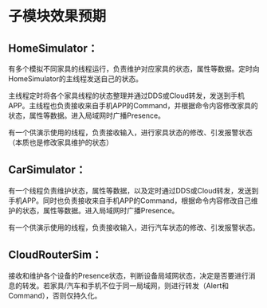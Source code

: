 # 子模块效果预期

## HomeSimulator：

​		有多个模拟不同家具的线程运行，负责维护对应家具的状态，属性等数据。定时向HomeSimulator的主线程发送自己的状态。

​		主线程定时将各个家具线程的状态整理并通过DDS或Cloud转发，发送到手机APP。主线程也负责接收来自手机APP的Command，并根据命令内容修改家具的状态，属性等数据。进入局域网时广播Presence。

​		有一个供演示使用的线程，负责接收输入，进行家具状态的修改、引发报警状态（本质也是修改家具维护的状态）

## CarSimulator：

​		有一个线程负责维护状态，属性等数据，以及定时通过DDS或Cloud转发，发送到手机APP。同时也负责接收来自手机APP的Command，根据命令内容修改自己维护的状态，属性等数据。进入局域网时广播Presence。

​		有一个供演示使用的线程，负责接收输入，进行汽车状态的修改、引发报警状态。

## CloudRouterSim：

​		接收和维护各个设备的Presence状态，判断设备局域网状态，决定是否要进行消息的转发。若家具/汽车和手机不位于同一局域网，则进行转发（Alert和Command），否则仅持久化。

